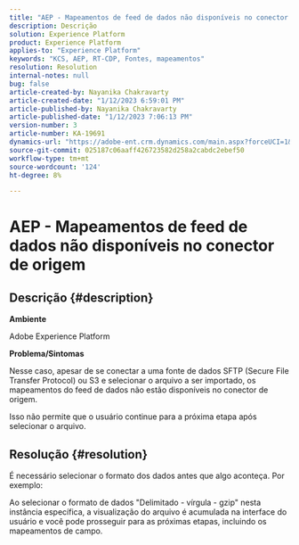 ```yaml
---
title: "AEP - Mapeamentos de feed de dados não disponíveis no conector de origem"
description: Descrição
solution: Experience Platform
product: Experience Platform
applies-to: "Experience Platform"
keywords: "KCS, AEP, RT-CDP, Fontes, mapeamentos"
resolution: Resolution
internal-notes: null
bug: false
article-created-by: Nayanika Chakravarty
article-created-date: "1/12/2023 6:59:01 PM"
article-published-by: Nayanika Chakravarty
article-published-date: "1/12/2023 7:06:13 PM"
version-number: 3
article-number: KA-19691
dynamics-url: "https://adobe-ent.crm.dynamics.com/main.aspx?forceUCI=1&pagetype=entityrecord&etn=knowledgearticle&id=7fed6a29-ab92-ed11-aad1-6045bd006c82"
source-git-commit: 025187c06aaff426723582d258a2cabdc2ebef50
workflow-type: tm+mt
source-wordcount: '124'
ht-degree: 8%

---
```


# AEP - Mapeamentos de feed de dados não disponíveis no conector de origem

## Descrição {#description}


<b>Ambiente</b>

Adobe Experience Platform

<b>Problema/Sintomas</b>

Nesse caso, apesar de se conectar a uma fonte de dados SFTP (Secure File Transfer Protocol) ou S3 e selecionar o arquivo a ser importado, os mapeamentos do feed de dados não estão disponíveis no conector de origem.

Isso não permite que o usuário continue para a próxima etapa após selecionar o arquivo.




## Resolução {#resolution}


É necessário selecionar o formato dos dados antes que algo aconteça. Por exemplo:

Ao selecionar o formato de dados &quot;Delimitado - vírgula - gzip&quot; nesta instância específica, a visualização do arquivo é acumulada na interface do usuário e você pode prosseguir para as próximas etapas, incluindo os mapeamentos de campo.
